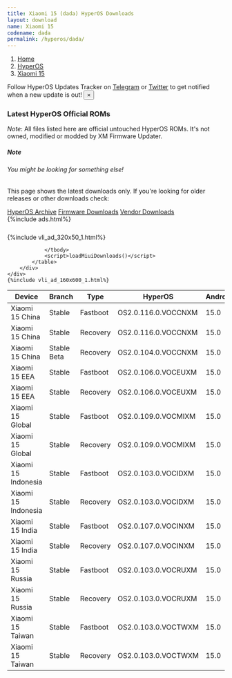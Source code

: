```yaml
---
title: Xiaomi 15 (dada) HyperOS Downloads
layout: download
name: Xiaomi 15
codename: dada
permalink: /hyperos/dada/
---
```

<nav aria-label="breadcrumb">
    <ol class="breadcrumb">
        <li class="breadcrumb-item"><a href="/">Home</a></li>
        <li class="breadcrumb-item"><a href="/hyperos/">HyperOS</a></li>
        <li class="breadcrumb-item active" aria-current="page"><a href="/hyperos/dada/">Xiaomi 15</a></li>
    </ol>
</nav>
<div class="alert alert-primary alert-dismissible fade show" role="alert">
    Follow HyperOS Updates Tracker on <a href="https://t.me/MIUIUpdatesTracker" class="alert-link">Telegram</a>
     or <a href="https://twitter.com/MiFwUpdater" class="alert-link">Twitter</a> to get notified when a new update is out!
    <button type="button" class="close" data-dismiss="alert" aria-label="Close">
        <span aria-hidden="true">&times;</span>
    </button>
</div>

### Latest HyperOS Official ROMs
*Note*: All files listed here are official untouched HyperOS ROMs. It's not owned, modified or modded by XM Firmware Updater.
<div class="card">
  <div class="card-body">
    <h5 class="card-title">Note</h5>
    <h6 class="card-subtitle mb-2 text-muted">You might be looking for something else!</h6>
    <p class="card-text">This page shows the latest downloads only.
     If you're looking for older releases or other downloads check:</p>
    <a href="/archive/hyperos/dada/" class="card-link">HyperOS Archive</a>
    <a href="/firmware/dada/" class="card-link">Firmware Downloads</a>
    <a href="/vendor/dada/" class="card-link">Vendor Downloads</a>
  </div>
</div>
{%include ads.html%}
<div class="row justify-content-center">
    <div class="col-10">
        <div class="table-responsive-md" style="margin-top: 25px;">
            {%include vli_ad_320x50_1.html%}
            <table id="miui" class="display dt-responsive nowrap compact table table-striped table-hover table-sm">
                <thead class="thead-dark">
                    <tr>
                        <th data-ref="device">Device</th>
                        <th data-ref="branch">Branch</th>
                        <th data-ref="type">Type</th>
                        <th data-ref="miui">HyperOS</th>
                        <th data-ref="android">Android</th>
                        <th data-ref="size">Size</th>
                        <th data-ref="size">Date</th>
                        <th data-ref="link">Link</th>
                    </tr>
                </thead>
                <tbody>
                <tr><td>Xiaomi 15 China</td><td>Stable</td><td>Fastboot</td><td>OS2.0.116.0.VOCCNXM</td><td>15.0</td><td>10.8 GB</td><td>2025-04-21</td><td><a href="/hyperos/dada/stable/OS2.0.116.0.VOCCNXM/">Download</a></td></tr>
<tr><td>Xiaomi 15 China</td><td>Stable</td><td>Recovery</td><td>OS2.0.116.0.VOCCNXM</td><td>15.0</td><td>7.7 GB</td><td>2025-04-17</td><td><a href="/hyperos/dada/stable/OS2.0.116.0.VOCCNXM/">Download</a></td></tr>
<tr><td>Xiaomi 15 China</td><td>Stable Beta</td><td>Recovery</td><td>OS2.0.104.0.VOCCNXM</td><td>15.0</td><td>7.6 GB</td><td>2025-01-21</td><td><a href="/hyperos/dada/stable beta/OS2.0.104.0.VOCCNXM/">Download</a></td></tr>
<tr><td>Xiaomi 15 EEA</td><td>Stable</td><td>Fastboot</td><td>OS2.0.106.0.VOCEUXM</td><td>15.0</td><td>9.5 GB</td><td>2025-03-28</td><td><a href="/hyperos/dada/stable/OS2.0.106.0.VOCEUXM/">Download</a></td></tr>
<tr><td>Xiaomi 15 EEA</td><td>Stable</td><td>Recovery</td><td>OS2.0.106.0.VOCEUXM</td><td>15.0</td><td>7.6 GB</td><td>2025-03-18</td><td><a href="/hyperos/dada/stable/OS2.0.106.0.VOCEUXM/">Download</a></td></tr>
<tr><td>Xiaomi 15 Global</td><td>Stable</td><td>Fastboot</td><td>OS2.0.109.0.VOCMIXM</td><td>15.0</td><td>10.1 GB</td><td>2025-04-07</td><td><a href="/hyperos/dada/stable/OS2.0.109.0.VOCMIXM/">Download</a></td></tr>
<tr><td>Xiaomi 15 Global</td><td>Stable</td><td>Recovery</td><td>OS2.0.109.0.VOCMIXM</td><td>15.0</td><td>7.6 GB</td><td>2025-03-26</td><td><a href="/hyperos/dada/stable/OS2.0.109.0.VOCMIXM/">Download</a></td></tr>
<tr><td>Xiaomi 15 Indonesia</td><td>Stable</td><td>Fastboot</td><td>OS2.0.103.0.VOCIDXM</td><td>15.0</td><td>9.4 GB</td><td>2025-04-14</td><td><a href="/hyperos/dada/stable/OS2.0.103.0.VOCIDXM/">Download</a></td></tr>
<tr><td>Xiaomi 15 Indonesia</td><td>Stable</td><td>Recovery</td><td>OS2.0.103.0.VOCIDXM</td><td>15.0</td><td>7.6 GB</td><td>2025-04-01</td><td><a href="/hyperos/dada/stable/OS2.0.103.0.VOCIDXM/">Download</a></td></tr>
<tr><td>Xiaomi 15 India</td><td>Stable</td><td>Fastboot</td><td>OS2.0.107.0.VOCINXM</td><td>15.0</td><td>8.2 GB</td><td>2025-04-07</td><td><a href="/hyperos/dada/stable/OS2.0.107.0.VOCINXM/">Download</a></td></tr>
<tr><td>Xiaomi 15 India</td><td>Stable</td><td>Recovery</td><td>OS2.0.107.0.VOCINXM</td><td>15.0</td><td>7.4 GB</td><td>2025-04-03</td><td><a href="/hyperos/dada/stable/OS2.0.107.0.VOCINXM/">Download</a></td></tr>
<tr><td>Xiaomi 15 Russia</td><td>Stable</td><td>Fastboot</td><td>OS2.0.103.0.VOCRUXM</td><td>15.0</td><td>9.8 GB</td><td>2025-04-12</td><td><a href="/hyperos/dada/stable/OS2.0.103.0.VOCRUXM/">Download</a></td></tr>
<tr><td>Xiaomi 15 Russia</td><td>Stable</td><td>Recovery</td><td>OS2.0.103.0.VOCRUXM</td><td>15.0</td><td>7.5 GB</td><td>2025-04-01</td><td><a href="/hyperos/dada/stable/OS2.0.103.0.VOCRUXM/">Download</a></td></tr>
<tr><td>Xiaomi 15 Taiwan</td><td>Stable</td><td>Fastboot</td><td>OS2.0.103.0.VOCTWXM</td><td>15.0</td><td>8.6 GB</td><td>2025-04-12</td><td><a href="/hyperos/dada/stable/OS2.0.103.0.VOCTWXM/">Download</a></td></tr>
<tr><td>Xiaomi 15 Taiwan</td><td>Stable</td><td>Recovery</td><td>OS2.0.103.0.VOCTWXM</td><td>15.0</td><td>7.4 GB</td><td>2025-04-03</td><td><a href="/hyperos/dada/stable/OS2.0.103.0.VOCTWXM/">Download</a></td></tr>

                </tbody>
                <script>loadMiuiDownloads()</script>
            </table>
        </div>
    </div>
    {%include vli_ad_160x600_1.html%}
</div>
